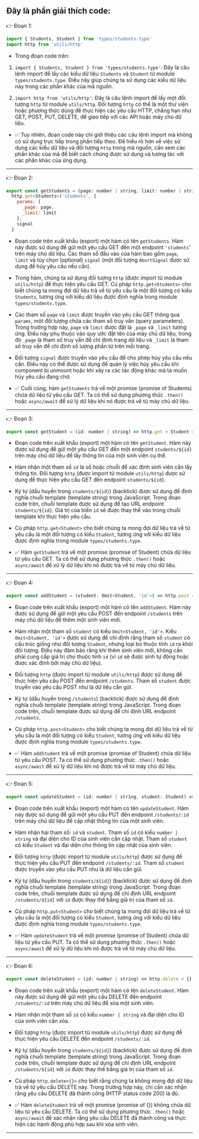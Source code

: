 ## Đây là phần giải thích code:

👉 Đoạn 1:

```jsx
import { Students, Student } from 'types/students.type'
import http from 'utils/http'
```

- Trong đoạn code trên:

1. `import { Students, Student } from 'types/students.type'`: Đây là câu lệnh import để lấy các kiểu dữ liệu `Students` và `Student` từ module `types/students.type`. Điều này giúp chúng ta sử dụng các kiểu dữ liệu này trong các phần khác của mã nguồn.

2. `import http from 'utils/http'`: Đây là câu lệnh import để lấy một đối tượng `http` từ module `utils/http`. Đối tượng `http` có thể là một thư viện hoặc phương thức dùng để thực hiện các yêu cầu HTTP, chẳng hạn như GET, POST, PUT, DELETE, để giao tiếp với các API hoặc máy chủ dữ liệu.

- ✅ Tuy nhiên, đoạn code này chỉ giới thiệu các câu lệnh import mà không có sử dụng trực tiếp trong phần tiếp theo. Để hiểu rõ hơn về việc sử dụng các kiểu dữ liệu và đối tượng `http` trong mã nguồn, cần xem các phần khác của mã để biết cách chúng được sử dụng và tương tác với các phần khác của ứng dụng.

---

👉 Đoạn 2:

```jsx
export const getStudents = (page: number | string, limit: number | string, signal?: AbortSignal) =>
  http.get<Students>('students', {
    params: {
      _page: page,
      _limit: limit
    },
    signal
  }
```

- Đoạn code trên xuất khẩu (export) một hàm có tên `getStudents`. Hàm này được sử dụng để gửi một yêu cầu GET đến một endpoint `'students`' trên máy chủ dữ liệu. Các tham số đầu vào của hàm bao gồm `page`, `limit` và tùy chọn (optional) `signal` (một đối tượng `AbortSignal` được sử dụng để hủy yêu cầu nếu cần).

- Trong hàm, chúng ta sử dụng đối tượng `http` (được import từ module `utils/http`) để thực hiện yêu cầu GET. Cú pháp `http.get<Students>` cho biết chúng ta mong đợi dữ liệu trả về từ yêu cầu là một đối tượng có kiểu `Students`, tương ứng với kiểu dữ liệu được định nghĩa trong module `types/students.type`.

- Các tham số `page` và `limit` được truyền vào yêu cầu GET thông qua `params`, một đối tượng chứa các tham số truy vấn (query parameters). Trong trường hợp này, `page` và `limit` được đặt là `_page` và `_limit` tương ứng. Điều này phụ thuộc vào quy ước đặt tên của máy chủ dữ liệu, trong đó `_page` là tham số truy vấn để chỉ định trang dữ liệu và `_limit` là tham số truy vấn để chỉ định số lượng phần tử trên mỗi trang.

- Đối tượng `signal` được truyền vào yêu cầu để cho phép hủy yêu cầu nếu cần. Điều này có thể được sử dụng để quản lý việc hủy yêu cầu khi component bị unmount hoặc khi xảy ra các tác động khác mà ta muốn hủy yêu cầu đang chờ.

- ✅ Cuối cùng, hàm `getStudents` trả về một promise (promise of Students) chứa dữ liệu từ yêu cầu GET. Ta có thể sử dụng phương thức `.then()` hoặc `async/await` để xử lý dữ liệu khi nó được trả về từ máy chủ dữ liệu.

---

👉 Đoạn 3:

```jsx
export const getStudent = (id: number | string) => http.get < Student > `students/${id}`
```

- Đoạn code trên xuất khẩu (export) một hàm có tên `getStudent`. Hàm này được sử dụng để gửi một yêu cầu GET đến một endpoint `students/${id}` trên máy chủ dữ liệu để lấy thông tin của một sinh viên cụ thể.

- Hàm nhận một tham số `id` là số hoặc chuỗi để xác định sinh viên cần lấy thông tin. Đối tượng `http` (được import từ module `utils/http`) được sử dụng để thực hiện yêu cầu GET đến endpoint `students/${id}`.

- Ký tự (dấu huyền trong `students/${id}`) (backtick) được sử dụng để định nghĩa chuỗi template (template string) trong JavaScript. Trong đoạn code trên, chuỗi template được sử dụng để tạo URL endpoint `students/${id}`. Giá trị của biến `id` sẽ được thay thế vào trong chuỗi template khi thực hiện yêu cầu.

- Cú pháp `http.get<Student>` cho biết chúng ta mong đợi dữ liệu trả về từ yêu cầu là một đối tượng có kiểu `Student`, tương ứng với kiểu dữ liệu được định nghĩa trong module `types/students.type`.

- ✅ Hàm `getStudent` trả về một promise (promise of Student) chứa dữ liệu từ yêu cầu GET. Ta có thể sử dụng phương thức `.then()` hoặc `async/await` để xử lý dữ liệu khi nó được trả về từ máy chủ dữ liệu.

---

👉 Đoạn 4:

```jsx
export const addStudent = (student: Omit<Student, 'id'>) => http.post < Student > ('/students', student)
```

- Đoạn code trên xuất khẩu (export) một hàm có tên `addStudent`. Hàm này được sử dụng để gửi một yêu cầu POST đến endpoint `/students` trên máy chủ dữ liệu để thêm một sinh viên mới.

- Hàm nhận một tham số `student` có kiểu `Omit<Student, 'id'>`. Kiểu `Omit<Student, 'id'>` được sử dụng để chỉ định rằng tham số `student` có cấu trúc giống như đối tượng `Student`, nhưng loại bỏ thuộc tính `id` ra khỏi đối tượng. Điều này đảm bảo rằng khi thêm sinh viên mới, không cần phải cung cấp giá trị cho thuộc tính `id` (vì `id` sẽ được sinh tự động hoặc được xác định bởi máy chủ dữ liệu).

- Đối tượng `http` (được import từ module `utils/http`) được sử dụng để thực hiện yêu cầu POST đến endpoint `/students`. Tham số `student` được truyền vào yêu cầu POST như là dữ liệu cần gửi.

- Ký tự (dấu huyền trong `/students`) (backtick) được sử dụng để định nghĩa chuỗi template (template string) trong JavaScript. Trong đoạn code trên, chuỗi template được sử dụng để chỉ định URL endpoint `/students`.

- Cú pháp `http.post<Student>` cho biết chúng ta mong đợi dữ liệu trả về từ yêu cầu là một đối tượng có kiểu `Student`, tương ứng với kiểu dữ liệu được định nghĩa trong module `types/students.type`.

- ✅ Hàm `addStudent` trả về một promise (promise of Student) chứa dữ liệu từ yêu cầu POST. Ta có thể sử dụng phương thức `.then()` hoặc `async/await` để xử lý dữ liệu khi nó được trả về từ máy chủ dữ liệu.

---

👉 Đoạn 5:

```jsx
export const updateStudent = (id: number | string, student: Student) => http.put < Student > (`students/${id}`, student)
```

- Đoạn code trên xuất khẩu (export) một hàm có tên `updateStudent`. Hàm này được sử dụng để gửi một yêu cầu PUT đến endpoint `/students/:id` trên máy chủ dữ liệu để cập nhật thông tin của một sinh viên.

- Hàm nhận hai tham số: `id` và `student`. Tham số `id` có kiểu `number | string` và đại diện cho ID của sinh viên cần cập nhật. Tham số `student` có kiểu `Student` và đại diện cho thông tin cập nhật của sinh viên.

- Đối tượng `http` (được import từ module `utils/http`) được sử dụng để thực hiện yêu cầu PUT đến endpoint `/students/:id`. Tham số `student` được truyền vào yêu cầu PUT như là dữ liệu cần gửi.

- Ký tự (dấu huyền trong `students/${id}`) (backtick) được sử dụng để định nghĩa chuỗi template (template string) trong JavaScript. Trong đoạn code trên, chuỗi template được sử dụng để chỉ định URL endpoint `/students/${id}` với `id` được thay thế bằng giá trị của tham số `id`.

- Cú pháp `http.put<Student>` cho biết chúng ta mong đợi dữ liệu trả về từ yêu cầu là một đối tượng có kiểu `Student`, tương ứng với kiểu dữ liệu được định nghĩa trong module `types/students.type`.

- ✅ Hàm `updateStudent` trả về một promise (promise of Student) chứa dữ liệu từ yêu cầu PUT. Ta có thể sử dụng phương thức `.then()` hoặc `async/await` để xử lý dữ liệu khi nó được trả về từ máy chủ dữ liệu.

---

👉 Đoạn 6:

```jsx
export const deleteStudent = (id: number | string) => http.delete < {} > `students/${id}`
```

- Đoạn code trên xuất khẩu (export) một hàm có tên `deleteStudent`. Hàm này được sử dụng để gửi một yêu cầu DELETE đến endpoint `/students/:id` trên máy chủ dữ liệu để xóa một sinh viên.

- Hàm nhận một tham số `id` có kiểu `number | string` và đại diện cho ID của sinh viên cần xóa.

- Đối tượng `http` (được import từ module `utils/http`) được sử dụng để thực hiện yêu cầu DELETE đến endpoint `/students/:id`.

- Ký tự (dấu huyền trong `students/${id}`) (backtick) được sử dụng để định nghĩa chuỗi template (template string) trong JavaScript. Trong đoạn code trên, chuỗi template được sử dụng để chỉ định URL endpoint `/students/${id}` với `id` được thay thế bằng giá trị của tham số `id`.

- Cú pháp `http.delete<{}>` cho biết rằng chúng ta không mong đợi dữ liệu trả về từ yêu cầu DELETE này. Trong trường hợp này, chỉ cần xác nhận rằng yêu cầu DELETE đã thành công (HTTP status code 200) là đủ.

- ✅ Hàm `deleteStudent` trả về một promise (promise of {}) không chứa dữ liệu từ yêu cầu DELETE. Ta có thể sử dụng phương thức `.then()` hoặc `async/await` để xác nhận rằng yêu cầu DELETE đã thành công và thực hiện các hành động phù hợp sau khi xóa sinh viên.

---

